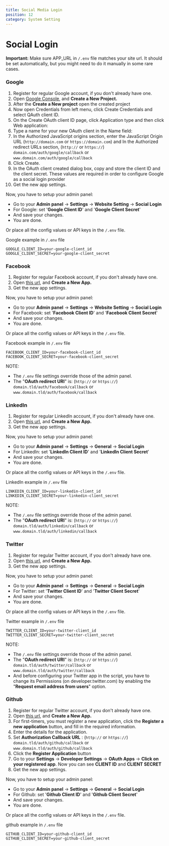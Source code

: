 ```yaml
---
title: Social Media Login
position: 12
category: System Setting
---
```


# Social Login

**Important:** Make sure APP_URL in `/.env` file matches your site url. It should be set automatically, but you might need to do it manually in some rare cases.

### Google

1.  Register for regular Google account, if you don't already have one.
2.  Open [Google Console](https://console.developers.google.com/), and **Create a New Project.**
3. After the **Create a New project** open the created project
4. Now open Credentials from left menu, click Create Credentials and select QAuth client ID.
5. On the Create OAuth client ID page, click Application type and then click Web application:
6. Type a name  for your new OAuth client in the Name field:
7. In the Authorized JavaScript origins section, enter the JavaScript Origin URL (`http://domain.com` or `https://domain.com`) and In the Authorized redirect URLs section, (`http://` or `https://`) `domain.com/auth/google/callback` or `www.domain.com/auth/google/callback`
8. Click Create.
9. In the OAuth client created dialog box, copy and store the client ID and the client secret. These values are required in order to configure Google as a social login provider
10.  Get the new app settings.

Now, you have to setup your admin panel:

*   Go to your **Admin panel** -> **Settings** -> **Website Setting** -> **Social Login**
*   For Google: set '**Google Client ID**' and '**Google Client Secret**'
*   And save your changes.
*   You are done.

Or place all the config values or API keys in the `/.env` file.

Google example in `/.env` file
```
GOOGLE_CLIENT_ID=your-google-client_id
GOOGLE_CLIENT_SECRET=your-google-client_secret
```

### Facebook

1.  Register for regular Facebook account, if you don't already have one.
2.  Open [this url](https://developers.facebook.com/), and **Create a New App.**
3.  Get the new app settings.

Now, you have to setup your admin panel:

*   Go to your **Admin panel** -> **Settings** -> **Website Setting** -> **Social Login**
*   For Facebook: set '**Facebook Client ID**' and '**Facebook Client Secret**'
*   And save your changes.
*   You are done.

Or place all the config values or API keys in the `/.env` file.

Facebook example in `/.env` file
```
FACEBOOK_CLIENT_ID=your-facebook-client_id
FACEBOOK_CLIENT_SECRET=your-facebook-client_secret
```
NOTE:

*   The `/.env` file settings override those of the admin panel.
*   The "**OAuth redirect URI**" is: (`http://` or `https://`) `domain.tld/auth/facebook/callback` or `www.domain.tld/auth/facebook/callback`

### LinkedIn

1.  Register for regular LinkedIn account, if you don't already have one.
2.  Open [this url](https://www.linkedin.com/developer/apps), and **Create a New App.**
3.  Get the new app settings.

Now, you have to setup your admin panel:

*   Go to your **Admin panel** -> **Settings** -> **General** -> **Social Login**
*   For LinkedIn: set '**LinkedIn Client ID**' and '**LinkedIn Client Secret**'
*   And save your changes.
*   You are done.

Or place all the config values or API keys in the `/.env` file.

LinkedIn example in `/.env` file

```
LINKEDIN_CLIENT_ID=your-linkedin-client_id
LINKEDIN_CLIENT_SECRET=your-linkedin-client_secret
```

NOTE:

*   The `/.env` file settings override those of the admin panel.
*   The "**OAuth redirect URI**" is: (`http://` or `https://`) `domain.tld/auth/linkedin/callback` or `www.domain.tld/auth/linkedin/callback`

### Twitter

1.  Register for regular Twitter account, if you don't already have one.
2.  Open [this url](https://apps.twitter.com/), and **Create a New App.**
3.  Get the new app settings.

Now, you have to setup your admin panel:

*   Go to your **Admin panel** -> **Settings** -> **General** -> **Social Login**
*   For Twitter: set '**Twitter Client ID**' and '**Twitter Client Secret**'
*   And save your changes.
*   You are done.

Or place all the config values or API keys in the `/.env` file.

Twitter example in `/.env` file
```
TWITTER_CLIENT_ID=your-twitter-client_id
TWITTER_CLIENT_SECRET=your-twitter-client_secret
```
NOTE:

*   The `/.env` file settings override those of the admin panel.
*   The "**OAuth redirect URI**" is: (`http://` or `https://`) `domain.tld/auth/twitter/callback` or `www.domain.tld/auth/twitter/callback`
*   And before configuring your Twitter app in the script, you have to change its Permissions (on developer.twitter.com) by enabling the "**Request email address from users**" option.

### Github

1.  Register for regular Twitter account, if you don't already have one.
2.  Open [this url](https://github.com/settings/applications/new), and **Create a New App.**
3. For first-timers, you must register a new application, click the **Register a new application** button, and fill in the required information. 
4. Enter the details for the application.
5. Set **Authorization Callback URL** : (`http://` or `https://`) `domain.tld/auth/github/callback` or `www.domain.tld/auth/github/callback`
6. Click the **Register Application** button
7. Go to your **Settings** -> **Developer Settings** -> **OAuth Apps** -> **Click on your registered app**. Now you can see **CLIENT ID** and **CLIENT SECRET**
8.  Get the new app settings.

Now, you have to setup your admin panel:

*   Go to your **Admin panel** -> **Settings** -> **General** -> **Social Login**
*   For Github: set '**Github Client ID**' and '**Github Client Secret**'
*   And save your changes.
*   You are done.

Or place all the config values or API keys in the `/.env` file.

github example in `/.env` file
```
GITHUB_CLIENT_ID=your-github-client_id
GITHUB_CLIENT_SECRET=your-github-client_secret
```
